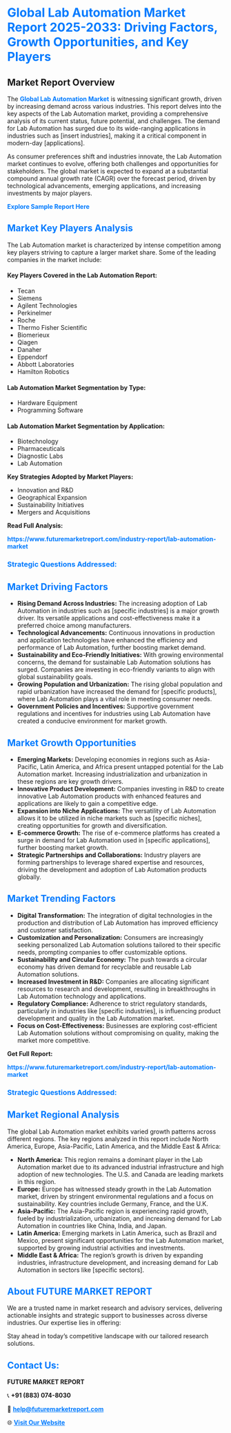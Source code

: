 <h1 style="color: #007BFF;">Global Lab Automation Market Report 2025-2033: Driving Factors, Growth Opportunities, and Key Players</h1>

<section id="overview">
<h2>Market Report Overview</h2>
<p>The <a href="https://www.futuremarketreport.com/industry-report/lab-automation-market" style="color: #007BFF; text-decoration: none;"><strong>Global Lab Automation Market</strong></a> is witnessing significant growth, driven by increasing demand across various industries. This report delves into the key aspects of the Lab Automation market, providing a comprehensive analysis of its current status, future potential, and challenges. The demand for Lab Automation has surged due to its wide-ranging applications in industries such as [insert industries], making it a critical component in modern-day [applications].</p>
<p>As consumer preferences shift and industries innovate, the Lab Automation market continues to evolve, offering both challenges and opportunities for stakeholders. The global market is expected to expand at a substantial compound annual growth rate (CAGR) over the forecast period, driven by technological advancements, emerging applications, and increasing investments by major players.</p>
</section>

<section id="overview">
<p><a href="https://www.futuremarketreport.com/request-sample/reportId=122435" style="color: #007BFF; text-decoration: none;"><strong>Explore Sample Report Here</strong></a></p>
</section>

<section id="key-players">
<h2 style="color: #007BFF;">Market Key Players Analysis</h2>
<p>The Lab Automation market is characterized by intense competition among key players striving to capture a larger market share. Some of the leading companies in the market include:</p>
<h4>Key Players Covered in the Lab Automation Report:</h4>
<ul><li>Tecan</li><li>Siemens</li><li>Agilent Technologies</li><li>Perkinelmer</li><li>Roche</li><li>Thermo Fisher Scientific</li><li>Biomerieux</li><li>Qiagen</li><li>Danaher</li><li>Eppendorf</li><li>Abbott Laboratories</li><li>Hamilton Robotics</li></ul>
<h4>Lab Automation Market Segmentation by Type:</h4>
<ul><li>Hardware Equipment</li><li>Programming Software</li></ul>

<h4>Lab Automation Market Segmentation by Application:</h4>
<ul><li>Biotechnology</li><li>Pharmaceuticals</li><li>Diagnostic Labs</li><li>Lab Automation</li></ul>
<p><strong>Key Strategies Adopted by Market Players:</strong></p>
<ul>
<li>Innovation and R&D</li>
<li>Geographical Expansion</li>
<li>Sustainability Initiatives</li>
<li>Mergers and Acquisitions</li>
</ul>
</section>

<section>
<p><strong>Read Full Analysis: </strong></p><a href="https://www.futuremarketreport.com/industry-report/lab-automation-market" style="color: #007BFF; text-decoration: none;"><strong>https://www.futuremarketreport.com/industry-report/lab-automation-market</strong></a>
<h3 style="color: #007BFF;">Strategic Questions Addressed:</h3>
</section>

<section id="driving-factors">
<h2 style="color: #007BFF;">Market Driving Factors</h2>
<ul>
<li><strong>Rising Demand Across Industries:</strong> The increasing adoption of Lab Automation in industries such as [specific industries] is a major growth driver. Its versatile applications and cost-effectiveness make it a preferred choice among manufacturers.</li>
<li><strong>Technological Advancements:</strong> Continuous innovations in production and application technologies have enhanced the efficiency and performance of Lab Automation, further boosting market demand.</li>
<li><strong>Sustainability and Eco-Friendly Initiatives:</strong> With growing environmental concerns, the demand for sustainable Lab Automation solutions has surged. Companies are investing in eco-friendly variants to align with global sustainability goals.</li>
<li><strong>Growing Population and Urbanization:</strong> The rising global population and rapid urbanization have increased the demand for [specific products], where Lab Automation plays a vital role in meeting consumer needs.</li>
<li><strong>Government Policies and Incentives:</strong> Supportive government regulations and incentives for industries using Lab Automation have created a conducive environment for market growth.</li>
</ul>
</section>

<section id="growth-opportunities">
<h2 style="color: #007BFF;">Market Growth Opportunities</h2>
<ul>
<li><strong>Emerging Markets:</strong> Developing economies in regions such as Asia-Pacific, Latin America, and Africa present untapped potential for the Lab Automation market. Increasing industrialization and urbanization in these regions are key growth drivers.</li>
<li><strong>Innovative Product Development:</strong> Companies investing in R&D to create innovative Lab Automation products with enhanced features and applications are likely to gain a competitive edge.</li>
<li><strong>Expansion into Niche Applications:</strong> The versatility of Lab Automation allows it to be utilized in niche markets such as [specific niches], creating opportunities for growth and diversification.</li>
<li><strong>E-commerce Growth:</strong> The rise of e-commerce platforms has created a surge in demand for Lab Automation used in [specific applications], further boosting market growth.</li>
<li><strong>Strategic Partnerships and Collaborations:</strong> Industry players are forming partnerships to leverage shared expertise and resources, driving the development and adoption of Lab Automation products globally.</li>
</ul>
</section>

<section id="trending-factors">
<h2 style="color: #007BFF;">Market Trending Factors</h2>
<ul>
<li><strong>Digital Transformation:</strong> The integration of digital technologies in the production and distribution of Lab Automation has improved efficiency and customer satisfaction.</li>
<li><strong>Customization and Personalization:</strong> Consumers are increasingly seeking personalized Lab Automation solutions tailored to their specific needs, prompting companies to offer customizable options.</li>
<li><strong>Sustainability and Circular Economy:</strong> The push towards a circular economy has driven demand for recyclable and reusable Lab Automation solutions.</li>
<li><strong>Increased Investment in R&D:</strong> Companies are allocating significant resources to research and development, resulting in breakthroughs in Lab Automation technology and applications.</li>
<li><strong>Regulatory Compliance:</strong> Adherence to strict regulatory standards, particularly in industries like [specific industries], is influencing product development and quality in the Lab Automation market.</li>
<li><strong>Focus on Cost-Effectiveness:</strong> Businesses are exploring cost-efficient Lab Automation solutions without compromising on quality, making the market more competitive.</li>
</ul>
</section>

<section>
<p><strong>Get Full Report: </strong></p><a href="https://www.futuremarketreport.com/industry-report/lab-automation-market" style="color: #007BFF; text-decoration: none;"><strong>https://www.futuremarketreport.com/industry-report/lab-automation-market</strong></a>
<h3 style="color: #007BFF;">Strategic Questions Addressed:</h3>
</section>


<section id="regional-analysis">
<h2 style="color: #007BFF;">Market Regional Analysis</h2>
<p>The global Lab Automation market exhibits varied growth patterns across different regions. The key regions analyzed in this report include North America, Europe, Asia-Pacific, Latin America, and the Middle East & Africa:</p>
<ul>
<li><strong>North America:</strong> This region remains a dominant player in the Lab Automation market due to its advanced industrial infrastructure and high adoption of new technologies. The U.S. and Canada are leading markets in this region.</li>
<li><strong>Europe:</strong> Europe has witnessed steady growth in the Lab Automation market, driven by stringent environmental regulations and a focus on sustainability. Key countries include Germany, France, and the U.K.</li>
<li><strong>Asia-Pacific:</strong> The Asia-Pacific region is experiencing rapid growth, fueled by industrialization, urbanization, and increasing demand for Lab Automation in countries like China, India, and Japan.</li>
<li><strong>Latin America:</strong> Emerging markets in Latin America, such as Brazil and Mexico, present significant opportunities for the Lab Automation market, supported by growing industrial activities and investments.</li>
<li><strong>Middle East & Africa:</strong> The region’s growth is driven by expanding industries, infrastructure development, and increasing demand for Lab Automation in sectors like [specific sectors].</li>
</ul>
</section>

<footer>
<h2 style="color: #007BFF;">About FUTURE MARKET REPORT</h2>
<p>We are a trusted name in market research and advisory services, delivering actionable insights and strategic support to businesses across diverse industries. Our expertise lies in offering:</p>

<p>Stay ahead in today’s competitive landscape with our tailored research solutions.</p>

<h2 style="color: #007BFF;">Contact Us:</h2>
<p><strong>FUTURE MARKET REPORT</strong></p>
<p>📞 <strong>+91 (883) 074-8030</strong></p>
<p>📧 <strong><a href="mailto:help@futuremarketreport.com" style="color: #007BFF;">help@futuremarketreport.com</a></strong></p>
<p>🌐 <strong><a href="https://www.futuremarketreport.com/" style="color: #007BFF;">Visit Our Website</a></strong></p>
</footer>
